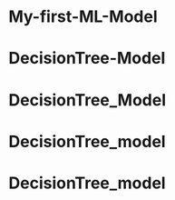# My-first-ML-Model
# DecisionTree-Model
# DecisionTree_Model
# DecisionTree_model
# DecisionTree_model
